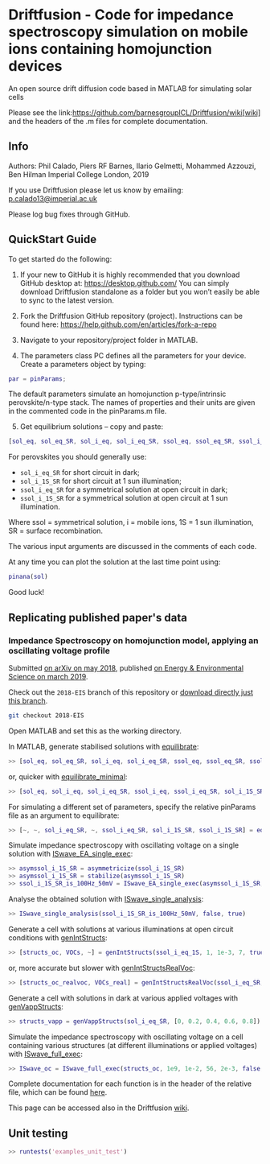 # Driftfusion - Code for impedance spectroscopy simulation on mobile ions containing homojunction devices

An open source drift diffusion code based in MATLAB for simulating solar cells

Please see the link:https://github.com/barnesgroupICL/Driftfusion/wiki[wiki] and the headers of the .m files for complete documentation.

## Info
Authors: Phil Calado, Piers RF Barnes, Ilario Gelmetti, Mohammed Azzouzi, Ben Hilman
Imperial College London, 2019

If you use Driftfusion please let us know by emailing:
p.calado13@imperial.ac.uk

Please log bug fixes through GitHub.

## QuickStart Guide

To get started do the following:
 
1.	If your new to GitHub it is highly recommended that you download GitHub desktop at: https://desktop.github.com/
You can simply download Driftfusion standalone as a folder but you won’t easily be able to sync to the latest version.

2.	Fork the Driftfusion GitHub repository (project). Instructions can be found here: https://help.github.com/en/articles/fork-a-repo 

3.	Navigate to your repository/project folder in MATLAB.

4.	The parameters class PC defines all the parameters for your device. Create a parameters object by typing:

``` matlab
par = pinParams;
```
	
The default parameters simulate an homojunction p-type/intrinsic perovskite/n-type stack. The names of properties and their units are given in the commented code in the pinParams.m file.

5.	Get equilibrium solutions – copy and paste:

``` matlab
[sol_eq, sol_eq_SR, sol_i_eq, sol_i_eq_SR, ssol_eq, ssol_eq_SR, ssol_i_eq, ssol_i_eq_SR, sol_1S, sol_1S_SR, sol_i_1S, sol_i_1S_SR, ssol_1S, ssol_1S_SR, ssol_i_1S, ssol_i_1S_SR] = equilibrate(par)
```

For perovskites you should generally use:

* `sol_i_eq_SR` for short circuit in dark;
* `sol_i_1S_SR` for short circuit at 1 sun illumination;
* `ssol_i_eq_SR` for a symmetrical solution at open circuit in dark;
* `ssol_i_1S_SR` for a symmetrical solution at open circuit at 1 sun illumination.

Where ssol = symmetrical solution, i = mobile ions, 1S = 1 sun illumination, SR = surface recombination.
 
The various input arguments are discussed in the comments of each code.

At any time you can plot the solution at the last time point using:

``` matlab
pinana(sol)
```

Good luck!

## Replicating published paper's data

### Impedance Spectroscopy on homojunction model, applying an oscillating voltage profile

Submitted [on arXiv on may 2018](https://arxiv.org/abs/1805.06446), published [on Energy & Environmental Science on march 2019]().

Check out the `2018-EIS` branch of this repository or [download directly just this branch](https://github.com/barnesgroupICL/Driftfusion/archive/2018-EIS.zip).

``` bash
git checkout 2018-EIS
```

Open MATLAB and set this as the working directory.

In MATLAB, generate stabilised solutions with [equilibrate](https://github.com/barnesgroupICL/Driftfusion/blob/2018-EIS/equilibrate.m):

``` matlab
>> [sol_eq, sol_eq_SR, sol_i_eq, sol_i_eq_SR, ssol_eq, ssol_eq_SR, ssol_i_eq, ssol_i_eq_SR, sol_1S, sol_1S_SR, sol_i_1S, sol_i_1S_SR, ssol_1S, ssol_1S_SR, ssol_i_1S, ssol_i_1S_SR] = equilibrate(pinParams)
```

or, quicker with [equilibrate_minimal](https://github.com/barnesgroupICL/Driftfusion/blob/2018-EIS/equilibrate_minimal.m):

``` matlab
>> [sol_eq, sol_i_eq, sol_i_eq_SR, ssol_i_eq, ssol_i_eq_SR, sol_i_1S_SR, ssol_i_1S_SR] = equilibrate_minimal(pinParams)
```

For simulating a different set of parameters, specify the relative pinParams file as an argument to equilibrate:

``` matlab
>> [~, ~, sol_i_eq_SR, ~, ssol_i_eq_SR, sol_i_1S_SR, ssol_i_1S_SR] = equilibrate_minimal(pinParams_10kxSRH_001xmajority)
```

Simulate impedance spectroscopy with oscillating voltage on a single solution with [ISwave_EA_single_exec](https://github.com/barnesgroupICL/Driftfusion/blob/2018-EIS/ISwave_EA_single_exec.m):

``` matlab
>> asymssol_i_1S_SR = asymmetricize(ssol_i_1S_SR)
>> asymssol_i_1S_SR = stabilize(asymssol_i_1S_SR)
>> ssol_i_1S_SR_is_100Hz_50mV = ISwave_EA_single_exec(asymssol_i_1S_SR, 5e-2, 1e2, 20, 40, true, false, 1e-8)
```

Analyse the obtained solution with [ISwave_single_analysis](https://github.com/barnesgroupICL/Driftfusion/blob/2018-EIS/ISwave_single_analysis.m):

``` matlab
>> ISwave_single_analysis(ssol_i_1S_SR_is_100Hz_50mV, false, true)
```

Generate a cell with solutions at various illuminations at open circuit conditions with [genIntStructs](https://github.com/barnesgroupICL/Driftfusion/blob/2018-EIS/genIntStructs.m):

``` matlab
>> [structs_oc, VOCs, ~] = genIntStructs(ssol_i_eq_1S, 1, 1e-3, 7, true)
```

or, more accurate but slower with [genIntStructsRealVoc](https://github.com/barnesgroupICL/Driftfusion/blob/2018-EIS/genIntStructsRealVoc.m):

``` matlab
>> [structs_oc_realvoc, VOCs_real] = genIntStructsRealVoc(ssol_i_eq_SR, 1, 1e-3, 7, true)
```

Generate a cell with solutions in dark at various applied voltages with [genVappStructs](https://github.com/barnesgroupICL/Driftfusion/blob/2018-EIS/genVappStructs.m):

``` matlab
>> structs_vapp = genVappStructs(sol_i_eq_SR, [0, 0.2, 0.4, 0.6, 0.8])
```

Simulate the impedance spectroscopy with oscillating voltage on a cell containing various structures (at different illuminations or applied voltages) with [ISwave_full_exec](https://github.com/barnesgroupICL/Driftfusion/blob/2018-EIS/ISwave_full_exec.m):

``` matlab
>> ISwave_oc = ISwave_full_exec(structs_oc, 1e9, 1e-2, 56, 2e-3, false, true, true)
```

Complete documentation for each function is in the header of the relative file, which can be found [here](https://github.com/barnesgroupICL/Driftfusion/tree/2018-EIS).

This page can be accessed also in the Driftfusion [wiki](https://github.com/barnesgroupICL/Driftfusion/wiki/2018-Impedance-Spectroscopy-on-homojunction-model).

## Unit testing

``` matlab
>> runtests('examples_unit_test')
```
